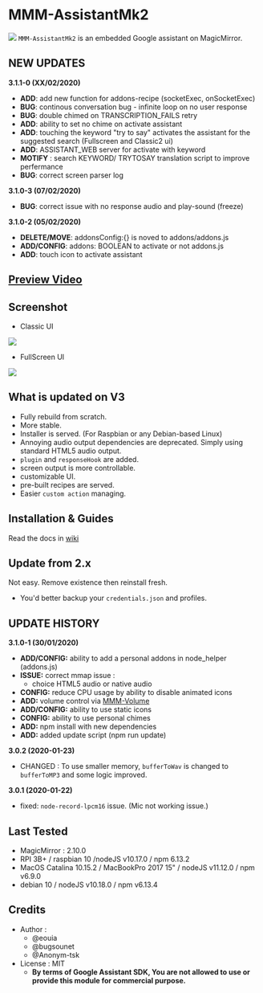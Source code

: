 # MMM-AssistantMk2
![](https://raw.githubusercontent.com/eouia/MMM-AssistantMk2/master/resources/AMk2_Big.png)
`MMM-AssistantMk2` is an embedded Google assistant on MagicMirror.

## NEW UPDATES

**3.1.1-0 (XX/02/2020)**
 * **ADD**: add new function for addons-recipe (socketExec, onSocketExec)
 * **BUG**: continous conversation bug - infinite loop on no user response
 * **BUG**: double chimed on TRANSCRIPTION_FAILS retry
 * **ADD**: ability to set no chime on activate assistant
 * **ADD**: touching the keyword "try to say" activates the assistant for the suggested search (Fullscreen and Classic2 ui)
 * **ADD**: ASSISTANT_WEB server for activate with keyword
 * **MOTIFY** : search KEYWORD/ TRYTOSAY translation script to improve perfermance
 * **BUG**: correct screen parser log

**3.1.0-3 (07/02/2020)**
 * **BUG**: correct issue with no response audio and play-sound (freeze)
 
**3.1.0-2 (05/02/2020)**
 * **DELETE/MOVE**: addonsConfig:{} is noved to addons/addons.js
 * **ADD/CONFIG**: addons: BOOLEAN to activate or not addons.js
 * **ADD**: touch icon to activate assistant

## [**Preview Video**](https://youtu.be/e7Xg95mL8JE)

## Screenshot
- Classic UI

![](https://raw.githubusercontent.com/eouia/MMM-AssistantMk2/master/resources/previewUI.jpg)

- FullScreen UI

![](https://raw.githubusercontent.com/eouia/MMM-AssistantMk2/master/resources/previewFS.jpg)

## What is updated on V3
- Fully rebuild from scratch.
- More stable.
- Installer is served. (For Raspbian or any Debian-based Linux)
- Annoying audio output dependencies are deprecated. Simply using standard HTML5 audio output.
- `plugin` and `responseHook` are added.
- screen output is more controllable.
- customizable UI.
- pre-built recipes are served.
- Easier `custom action` managing.

## Installation & Guides
Read the docs in [wiki](https://github.com/eouia/MMM-AssistantMk2/wiki)

## Update from 2.x
Not easy. Remove existence then reinstall fresh.
- You'd better backup your `credentials.json` and profiles.

## UPDATE HISTORY

**3.1.0-1 (30/01/2020)**
  * **ADD/CONFIG:** ability to add a personal addons in node_helper (addons.js)
  * **ISSUE:** correct mmap issue :
    * choice HTML5 audio or native audio
  * **CONFIG:** reduce CPU usage by ability to disable animated icons
  * **ADD:** volume control via [MMM-Volume](https://github.com/eouia/MMM-Volume)
  * **ADD/CONFIG:** ability to use static icons
  * **CONFIG:** ability to use personal chimes
  * **ADD:** npm install with new dependencies
  * **ADD:** added update script (npm run update)

**3.0.2 (2020-01-23)**
- CHANGED : To use smaller memory, `bufferToWav` is changed to `bufferToMP3` and some logic improved.

**3.0.1 (2020-01-22)**
- fixed: `node-record-lpcm16` issue. (Mic not working issue.)


## Last Tested
- MagicMirror : 2.10.0
- RPI 3B+ / raspbian 10 /nodeJS v10.17.0 / npm 6.13.2
- MacOS Catalina 10.15.2 / MacBookPro 2017 15" / nodeJS v11.12.0 / npm v6.9.0
- debian 10 / nodeJS v10.18.0 / npm v6.13.4




## Credits
- Author :
  - @eouia
  - @bugsounet
  - @Anonym-tsk
- License : MIT
  - **By terms of Google Assistant SDK, You are not allowed to use or provide this module for commercial purpose.**
